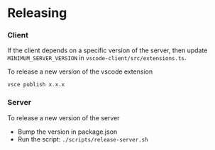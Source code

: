 # Releasing

### Client

If the client depends on a specific version of the server, then update `MINIMUM_SERVER_VERSION` in `vscode-client/src/extensions.ts`.

To release a new version of the vscode extension

```
vsce publish x.x.x
```

### Server

To release a new version of the server

- Bump the version in package.json
- Run the script: `./scripts/release-server.sh`
